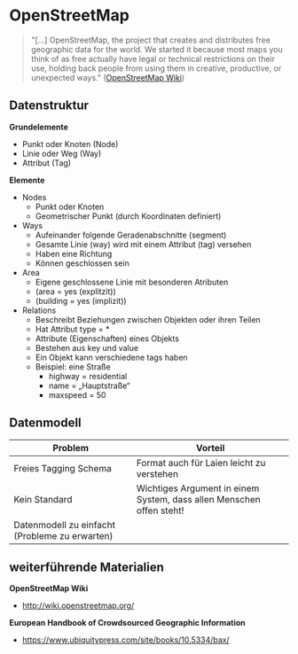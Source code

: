# OpenStreetMap

> "[...] OpenStreetMap, the project that creates and distributes free geographic data for the world. We started it because most maps you think of as free actually have legal or technical restrictions on their use, holding back people from using them in creative, productive, or unexpected ways." ([OpenStreetMap Wiki](https://wiki.openstreetmap.org/wiki/Main_Page))

## Datenstruktur

**Grundelemente**
- Punkt oder Knoten (Node)
- Linie oder Weg (Way)
- Attribut (Tag)

**Elemente**
- Nodes
    - Punkt oder Knoten
    - Geometrischer Punkt (durch Koordinaten definiert)
- Ways
    - Aufeinander folgende Geradenabschnitte (segment)
    - Gesamte Linie (way) wird mit einem Attribut (tag) versehen
    - Haben eine Richtung
    - Können geschlossen sein
- Area
    - Eigene geschlossene Linie mit besonderen Atributen
    - (area = yes (explitzit))
    - (building = yes (implizit))
- Relations
    - Beschreibt Beziehungen zwischen Objekten oder ihren Teilen
    - Hat Attribut type = *
    - Attribute (Eigenschaften) eines Objekts
    - Bestehen aus key und value
    - Ein Objekt kann verschiedene tags haben
    - Beispiel: eine Straße
        - highway = residential
        - name = „Hauptstraße“
        - maxspeed = 50


## Datenmodell

| Problem | Vorteil |
| ------- | ------- |
| Freies Tagging Schema | Format auch für Laien leicht zu verstehen |
| Kein Standard | Wichtiges Argument in einem System, dass allen Menschen offen steht!|
| Datenmodell zu einfacht (Probleme zu erwarten) | |


## weiterführende Materialien

**OpenStreetMap Wiki**
- http://wiki.openstreetmap.org/

**European Handbook of Crowdsourced Geographic Information**
- https://www.ubiquitypress.com/site/books/10.5334/bax/
